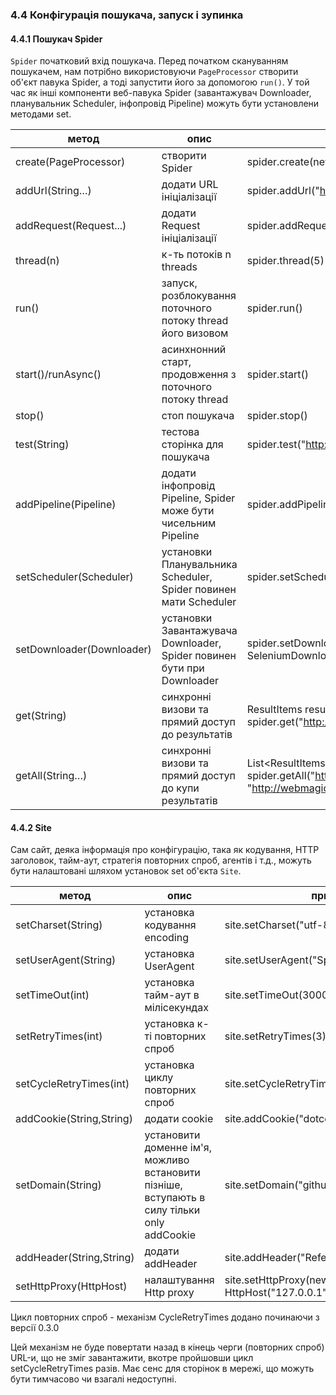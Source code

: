 ### 4.4 Конфігурація пошукача, запуск і зупинка

#### 4.4.1 Пошукач Spider

`Spider` початковий вхід пошукача. Перед початком скануванням пошукачем, нам потрібно використовуючи `PageProcessor` створити об'єкт павука Spider, а тоді запустити його за допомогою `run()`. У той час як інші компоненти веб-павука Spider (завантажувач Downloader, планувальник Scheduler, інфопровід Pipeline) можуть бути установлени методами set.

| метод | опис | приклади |
| -------- | ------- | ------- |
| create(PageProcessor)| створити Spider | spider.create(new GithubRepoProcessor())|
|addUrl(String…) | додати URL ініціалізації |spider.addUrl("http://webmagic.io/docs/") |
|addRequest(Request...) | додати Request ініціалізації |spider.addRequest("http://webmagic.io/docs/") |
| thread(n)| к-ть потоків n threads | spider.thread(5)| 
|run()|запуск, розблокування поточного потоку thread його визовом| spider.run() |
|start()/runAsync()|асинхнонний старт, продовження з поточного потоку thread | spider.start() |  
|stop()|стоп пошукача | spider.stop() |  
|test(String)| тестова сторінка для пошукача | spider.test("http://webmagic.io/docs/") |
| addPipeline(Pipeline) | додати інфопровід Pipeline, Spider може бути чисельним Pipeline | spider.addPipeline(new ConsolePipeline())|
| setScheduler(Scheduler) | установки Планувальника Scheduler, Spider повинен мати Scheduler |  spider.setScheduler(new RedisScheduler()) |
| setDownloader(Downloader) | установки Завантажувача Downloader, Spider повинен бути при Downloader |  spider.setDownloader(new SeleniumDownloader()) |
| get(String) | синхронні визови та прямий доступ до результатів | ResultItems result = spider.get("http://webmagic.io/docs/")
| getAll(String…) | синхронні визови та прямий доступ до купи результатів | List&lt;ResultItems&gt; results = spider.getAll("http://webmagic.io/docs/", "http://webmagic.io/xxx")

#### 4.4.2 Site

Сам сайт, деяка інформація про конфігурацію, така як кодування, HTTP заголовок, тайм-аут, стратегія повторних спроб, агентів і т.д., можуть бути налаштовані шляхом установок set об'єкта `Site`.


| метод | опис | приклади |
| -------- | ------- | ------- |
|setCharset(String)|установка кодування encoding|site.setCharset("utf-8")|
| setUserAgent(String)| установка UserAgent | site.setUserAgent("Spider") |
| setTimeOut(int)| установка тайм-аут в мілісекундах | site.setTimeOut(3000)|
| setRetryTimes(int)| установка к-ті повторних спроб | site.setRetryTimes(3) |
| setCycleRetryTimes(int)| установка циклу повторних спроб | site.setCycleRetryTimes(3) |
|addCookie(String,String)| додати cookie | site.addCookie("dotcomt_user","code4craft") |
|setDomain(String)| установити доменне ім'я, можливо встановити пізніше, вступають в силу тільки only addCookie | site.setDomain("github.com")
|addHeader(String,String)| додати addHeader | site.addHeader("Referer","https://github.com") |
|setHttpProxy(HttpHost) | налаштування Http proxy | site.setHttpProxy(new HttpHost("127.0.0.1",8080)) |

Цикл повторних спроб - механізм CycleRetryTimes додано починаючи з версії 0.3.0

Цей механізм не буде повертати назад в кінець черги (повторних спроб) URL-и, що не зміг завантажити, вкотре пройшовши цикл setCycleRetryTimes разів. Має сенс для сторінок в мережі, що можуть бути тимчасово чи взагалі недоступні.
